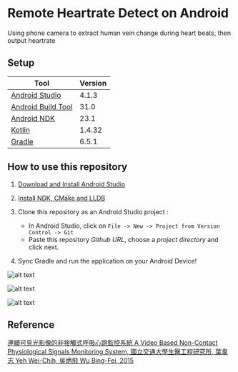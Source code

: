 # Remote Heartrate Detect on Android

Using phone camera to extract human vein
change during heart beats, then output heartrate

## Setup

| Tool      | Version |
| ---       |  ---    |
| [Android Studio](https://developer.android.com/studio) | 4.1.3
| [Android Build Tool](https://developer.android.com/about) | 31.0
| [Android NDK](https://developer.android.com/ndk/guides) | 23.1
| [Kotlin](https://kotlinlang.org/docs/reference/) | 1.4.32
| [Gradle](https://gradle.org) | 6.5.1



## How to use this repository

1. [Download and Install Android Studio](https://developer.android.com/studio)

2. [Install NDK, CMake and LLDB](https://developer.android.com/studio/projects/install-ndk.md)

3. Clone this repository as an Android Studio project :
     * In Android Studio, click on `File -> New -> Project from Version Control -> Git`
     * Paste this repository *Github URL*, choose a *project directory* and click next.

3. Sync Gradle and run the application on your Android Device!

![alt text](https://raw.githubusercontent.com/xerathyang/AndroidRemoteHeartrate/main/picture/Screenshot_20220103-134010725.jpg)

![alt text](https://raw.githubusercontent.com/xerathyang/AndroidRemoteHeartrate/main/picture/Test1.png)

![alt text](https://raw.githubusercontent.com/xerathyang/AndroidRemoteHeartrate/main/picture/Test2.png)

## Reference

[連續可見光影像的非接觸式呼吸心跳監控系統
A Video Based Non-Contact Physiological Signals Monitoring System, 國立交通大學生醫工程研究所, 葉韋志
Yeh Wei-Chih, 吳炳飛
Wu Bing-Fei, 2015](https://ir.nctu.edu.tw/handle/11536/127521)
